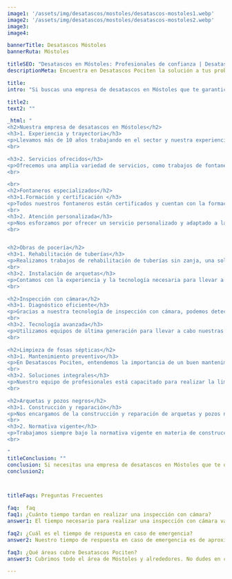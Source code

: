 ```yaml
---
image1: '/assets/img/desatascos/mostoles/desatascos-mostoles1.webp'
image2: '/assets/img/desatascos/mostoles/desatascos-mostoles2.webp'
image3:
image4:

bannerTitle: Desatascos Móstoles
bannerRuta: Móstoles

titleSEO: "Desatascos en Móstoles: Profesionales de confianza | Desatascos Pociten"
descriptionMeta: Encuentra en Desatascos Pociten la solución a tus problemas de fontanería y pocería en Móstoles. Expertos en desatascos, limpieza de fosas sépticas, inspección con cámara y más. ¡Contáctanos hoy!

title: 
intro: "Si buscas una empresa de desatascos en Móstoles que te garantice calidad y eficiencia en sus servicios, estás en el lugar correcto. En Desatascos Pociten, estamos orgullosos de ser la mejor opción para solucionar problemas de fontanería y pocería en la zona. Contamos con un equipo de profesionales altamente capacitados y comprometidos con el trabajo bien hecho."

title2:
text2: ""

_html: "
<h2>Nuestra empresa de desatascos en Móstoles</h2>
<h3>1. Experiencia y trayectoria</h3>
<p>Llevamos más de 10 años trabajando en el sector y nuestra experiencia nos avala. Nuestro compromiso con la satisfacción del cliente nos ha permitido establecernos como la empresa de desatascos en Móstoles de referencia.</p>
<br>

<h3>2. Servicios ofrecidos</h3>
<p>Ofrecemos una amplia variedad de servicios, como trabajos de fontanería, obras de pocería, inspecciones con cámara, limpieza de fosas sépticas, arquetas y construcción de pozos negros.</p>
<br>

<br>
<h2>Fontaneros especializados</h2>
<h3>1.Formación y certificación </h3>
<p>Todos nuestros fontaneros están certificados y cuentan con la formación necesaria para realizar cualquier trabajo de fontanería con la máxima garantía y seguridad.</p>
<br>
<h3>2. Atención personalizada</h3>
<p>Nos esforzamos por ofrecer un servicio personalizado y adaptado a las necesidades de cada cliente, garantizando siempre la máxima calidad en nuestros trabajos.</p>
<br>


<h2>Obras de pocería</h2>
<h3>1. Rehabilitación de tuberías</h3>
<p>Realizamos trabajos de rehabilitación de tuberías sin zanja, una solución rápida y eficiente que evita obras innecesarias y reduce las molestias para nuestros clientes.</p>
<br>
<h3>2. Instalación de arquetas</h3>
<p>Contamos con la experiencia y la tecnología necesaria para llevar a cabo la instalación de arquetas de forma rápida y segura.</p>
<br>

<h2>Inspección con cámara</h2>
<h3>1. Diagnóstico eficiente</h3>
<p>Gracias a nuestra tecnología de inspección con cámara, podemos detectar cualquier problema en las tuberías de forma rápida y precisa, evitando obras innecesarias y minimizando el tiempo de intervención.</p>
<br>
<h3>2. Tecnología avanzada</h3>
<p>Utilizamos equipos de última generación para llevar a cabo nuestras inspecciones con cámara, lo que nos permite ofrecer un diagnóstico más preciso y eficiente a nuestros clientes.</p>
<br>

<h2>Limpieza de fosas sépticas</h2>
<h3>1. Mantenimiento preventivo</h3>
<p>En Desatascos Pociten, entendemos la importancia de un buen mantenimiento preventivo de las fosas sépticas. Por ello, ofrecemos planes de mantenimiento adaptados a las necesidades de cada cliente.</p>
<br>
<h3>2. Soluciones integrales</h3>
<p>Nuestro equipo de profesionales está capacitado para realizar la limpieza y el vaciado de fosas sépticas de manera integral, garantizando la correcta eliminación de los residuos y el buen funcionamiento del sistema.</p>
<br>

<h2>Arquetas y pozos negros</h2>
<h3>1. Construcción y reparación</h3>
<p>Nos encargamos de la construcción y reparación de arquetas y pozos negros, siempre siguiendo la normativa vigente y garantizando la máxima calidad en nuestros trabajos.</p>
<br>
<h3>2. Normativa vigente</h3>
<p>Trabajamos siempre bajo la normativa vigente en materia de construcción y mantenimiento de arquetas y pozos negros, asegurando el cumplimiento de todas las regulaciones y garantizando la protección del medio ambiente.</p>
<br>

"
titleConclusion: ""
conclusion: Si necesitas una empresa de desatascos en Móstoles que te ofrezca servicios profesionales, de calidad y a precios competitivos, no dudes en contactar con Desatascos Pociten. Estaremos encantados de ayudarte a solucionar tus problemas de fontanería y pocería de forma eficiente y con las máximas garantías.
conclusion2: 



titleFaqs: Preguntas Frecuentes

faq:  faq
faq1: ¿Cuánto tiempo tardan en realizar una inspección con cámara?
answer1: El tiempo necesario para realizar una inspección con cámara varía en función de la extensión y las condiciones de las tuberías. En general, una inspección puede llevar entre 30 minutos y 2 horas.

faq2: ¿Cuál es el tiempo de respuesta en caso de emergencia?
answer2: Nuestro tiempo de respuesta en caso de emergencia es de aproximadamente 30 minutos, dependiendo de la ubicación y la disponibilidad de nuestros técnicos.

faq3: ¿Qué áreas cubre Desatascos Pociten?
answer3: Cubrimos todo el área de Móstoles y alrededores. No dudes en contactarnos para consultarnos sobre nuestra cobertura.

---
```

